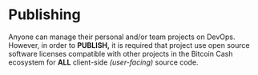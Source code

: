 # Publishing

Anyone can manage their personal and/or team projects on DevOps. However, in order to __PUBLISH,__ it is required that project use open source software licenses compatible with other projects in the Bitcoin Cash ecosystem for __ALL__ client-side _(user-facing)_ source code.

